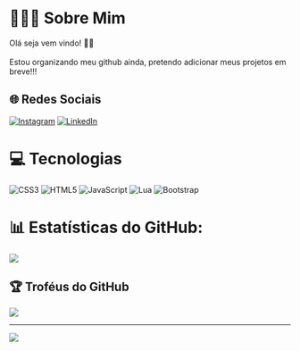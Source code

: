 # 🙋🏻‍♂️ Sobre Mim
Olá seja vem vindo! 🤙🏻<br><br>Estou organizando meu github ainda, pretendo adicionar meus projetos em breve!!! <br>


## 🌐 Redes Sociais
[![Instagram](https://img.shields.io/badge/Instagram-%23E4405F.svg?logo=Instagram&logoColor=white)](https://instagram.com/luan_fagioni) [![LinkedIn](https://img.shields.io/badge/LinkedIn-%230077B5.svg?logo=linkedin&logoColor=white)](https://www.linkedin.com/in/luanfagioni/) 

# 💻 Tecnologias
![CSS3](https://img.shields.io/badge/css3-%231572B6.svg?style=for-the-badge&logo=css3&logoColor=white) ![HTML5](https://img.shields.io/badge/html5-%23E34F26.svg?style=for-the-badge&logo=html5&logoColor=white) ![JavaScript](https://img.shields.io/badge/javascript-%23323330.svg?style=for-the-badge&logo=javascript&logoColor=%23F7DF1E) ![Lua](https://img.shields.io/badge/lua-%232C2D72.svg?style=for-the-badge&logo=lua&logoColor=white) ![Bootstrap](https://img.shields.io/badge/bootstrap-%23563D7C.svg?style=for-the-badge&logo=bootstrap&logoColor=white)
# 📊 Estatísticas do GitHub:
![](https://github-readme-streak-stats.herokuapp.com/?user=DevLuanFagioni&theme=dracula&hide_border=false)<br/>

## 🏆 Troféus do GitHub
![](https://github-profile-trophy.vercel.app/?username=DevLuanFagioni&theme=dracula&no-frame=false&no-bg=false&margin-w=4)

---
[![](https://visitcount.itsvg.in/api?id=DevLuanFagioni&icon=0&color=10)](https://visitcount.itsvg.in)

